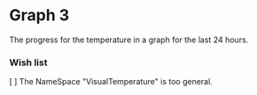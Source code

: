 ﻿# Graph 3

The progress for the temperature in a graph for 
the last 24 hours.

### Wish list
[ ] The NameSpace "VisualTemperature" is too general.

